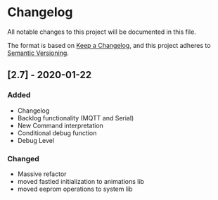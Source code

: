 # Changelog

All notable changes to this project will be documented in this file.

The format is based on [Keep a Changelog](https://keepachangelog.com/en/1.0.0/),
and this project adheres to [Semantic Versioning](https://semver.org/spec/v2.0.0.html).

## [2.7] - 2020-01-22

### Added

- Changelog
- Backlog functionality (MQTT and Serial)
- New Command interpretation
- Conditional debug function
- Debug Level

### Changed

- Massive refactor
- moved fastled initialization to animations lib
- moved eeprom operations to system lib
